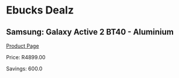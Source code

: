 
# Ebucks Dealz
## Samsung: Galaxy Active 2 BT40 - Aluminium
[Product Page](https://www.ebucks.com/web/shop/productSelected.do?prodId=1066213244&catId=1158501813)

Price: R4899.00

Savings: 600.0


	